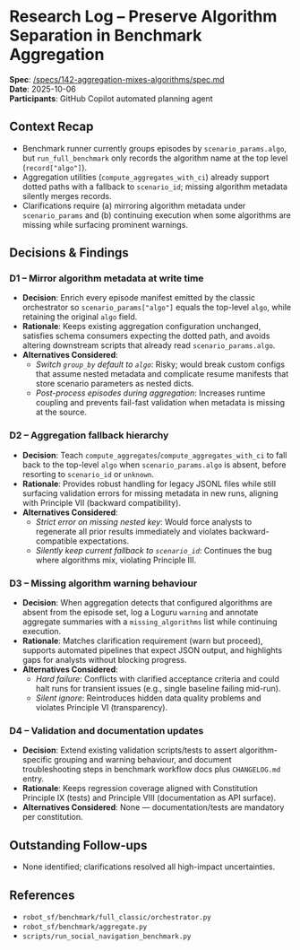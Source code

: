 # Research Log – Preserve Algorithm Separation in Benchmark Aggregation

**Spec**: [/specs/142-aggregation-mixes-algorithms/spec.md](spec.md)  
**Date**: 2025-10-06  
**Participants**: GitHub Copilot automated planning agent

## Context Recap
- Benchmark runner currently groups episodes by `scenario_params.algo`, but `run_full_benchmark` only records the algorithm name at the top level (`record["algo"]`).
- Aggregation utilities (`compute_aggregates_with_ci`) already support dotted paths with a fallback to `scenario_id`; missing algorithm metadata silently merges records.
- Clarifications require (a) mirroring algorithm metadata under `scenario_params` and (b) continuing execution when some algorithms are missing while surfacing prominent warnings.

## Decisions & Findings

### D1 – Mirror algorithm metadata at write time
- **Decision**: Enrich every episode manifest emitted by the classic orchestrator so `scenario_params["algo"]` equals the top-level `algo`, while retaining the original `algo` field.
- **Rationale**: Keeps existing aggregation configuration unchanged, satisfies schema consumers expecting the dotted path, and avoids altering downstream scripts that already read `scenario_params.algo`.
- **Alternatives Considered**:
  - *Switch `group_by` default to `algo`*: Risky; would break custom configs that assume nested metadata and complicate resume manifests that store scenario parameters as nested dicts.
  - *Post-process episodes during aggregation*: Increases runtime coupling and prevents fail-fast validation when metadata is missing at the source.

### D2 – Aggregation fallback hierarchy
- **Decision**: Teach `compute_aggregates`/`compute_aggregates_with_ci` to fall back to the top-level `algo` when `scenario_params.algo` is absent, before resorting to `scenario_id` or `unknown`.
- **Rationale**: Provides robust handling for legacy JSONL files while still surfacing validation errors for missing metadata in new runs, aligning with Principle VII (backward compatibility).
- **Alternatives Considered**:
  - *Strict error on missing nested key*: Would force analysts to regenerate all prior results immediately and violates backward-compatible expectations.
  - *Silently keep current fallback to `scenario_id`*: Continues the bug where algorithms mix, violating Principle III.

### D3 – Missing algorithm warning behaviour
- **Decision**: When aggregation detects that configured algorithms are absent from the episode set, log a Loguru `warning` and annotate aggregate summaries with a `missing_algorithms` list while continuing execution.
- **Rationale**: Matches clarification requirement (warn but proceed), supports automated pipelines that expect JSON output, and highlights gaps for analysts without blocking progress.
- **Alternatives Considered**:
  - *Hard failure*: Conflicts with clarified acceptance criteria and could halt runs for transient issues (e.g., single baseline failing mid-run).
  - *Silent ignore*: Reintroduces hidden data quality problems and violates Principle VI (transparency).

### D4 – Validation and documentation updates
- **Decision**: Extend existing validation scripts/tests to assert algorithm-specific grouping and warning behaviour, and document troubleshooting steps in benchmark workflow docs plus `CHANGELOG.md` entry.
- **Rationale**: Keeps regression coverage aligned with Constitution Principle IX (tests) and Principle VIII (documentation as API surface).
- **Alternatives Considered**: None — documentation/tests are mandatory per constitution.

## Outstanding Follow-ups
- None identified; clarifications resolved all high-impact uncertainties.

## References
- `robot_sf/benchmark/full_classic/orchestrator.py`
- `robot_sf/benchmark/aggregate.py`
- `scripts/run_social_navigation_benchmark.py`
